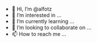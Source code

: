 - 👋 Hi, I’m @alfotz
- 👀 I’m interested in ...
- 🌱 I’m currently learning ...
- 💞️ I’m looking to collaborate on ...
- 📫 How to reach me ...

<!---
alfotz/alfotz is a ✨ special ✨ repository because its `README.md` (this file) appears on your GitHub profile.
You can click the Preview link to take a look at your changes.
--->
